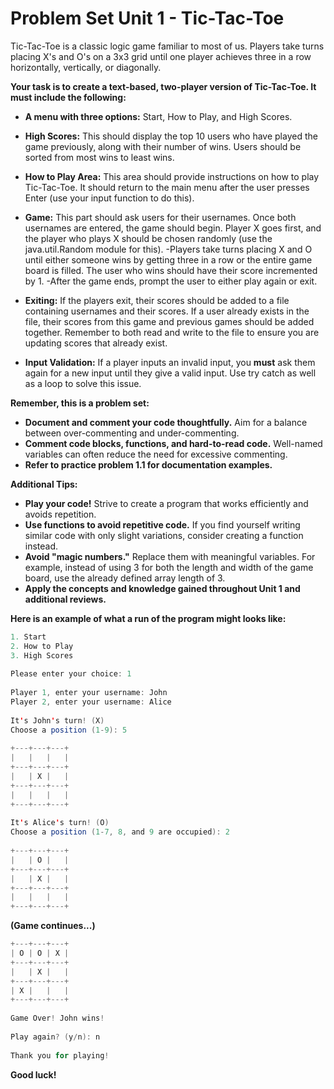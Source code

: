 Problem Set Unit 1 - Tic-Tac-Toe
================================

Tic-Tac-Toe is a classic logic game familiar to most of us. Players take turns placing X's and O's on a 3x3 grid until one player achieves three in a row horizontally, vertically, or diagonally.

**Your task is to create a text-based, two-player version of Tic-Tac-Toe. It must include the following:**

*   **A menu with three options:** Start, How to Play, and High Scores.  
    
*   **High Scores:** This should display the top 10 users who have played the game previously, along with their number of wins. Users should be sorted from most wins to least wins.
*   **How to Play Area:** This area should provide instructions on how to play Tic-Tac-Toe. It should return to the main menu after the user presses Enter (use your input function to do this).
*   **Game:** This part should ask users for their usernames. Once both usernames are entered, the game should begin. Player X goes first, and the player who plays X should be chosen randomly (use the java.util.Random module for this). -Players take turns placing X and O until either someone wins by getting three in a row or the entire game board is filled. The user who wins should have their score incremented by 1. -After the game ends, prompt the user to either play again or exit.
*   **Exiting:** If the players exit, their scores should be added to a file containing usernames and their scores. If a user already exists in the file, their scores from this game and previous games should be added together. Remember to both read and write to the file to ensure you are updating scores that already exist.
*   **Input Validation:** If a player inputs an invalid input, you **must** ask them again for a new input until they give a valid input. Use try catch as well as a loop to solve this issue.

**Remember, this is a problem set:**

*   **Document and comment your code thoughtfully.** Aim for a balance between over-commenting and under-commenting.
*   **Comment code blocks, functions, and hard-to-read code.** Well-named variables can often reduce the need for excessive commenting.
*   **Refer to practice problem 1.1 for documentation examples.**

**Additional Tips:**

*   **Play your code!** Strive to create a program that works efficiently and avoids repetition.
*   **Use functions to avoid repetitive code.** If you find yourself writing similar code with only slight variations, consider creating a function instead.
*   **Avoid "magic numbers."** Replace them with meaningful variables. For example, instead of using 3 for both the length and width of the game board, use the already defined array length of 3.
*   **Apply the concepts and knowledge gained throughout Unit 1 and additional reviews.**

**Here is an example of what a run of the program might looks like:**

```java
1. Start
2. How to Play
3. High Scores
 
Please enter your choice: 1
 
Player 1, enter your username: John
Player 2, enter your username: Alice
 
It's John's turn! (X)
Choose a position (1-9): 5
 
+---+---+---+
|   |   |   | 
+---+---+---+
|   | X |   |
+---+---+---+
|   |   |   |
+---+---+---+
 
It's Alice's turn! (O)
Choose a position (1-7, 8, and 9 are occupied): 2
 
+---+---+---+
|   | O |   | 
+---+---+---+
|   | X |   |
+---+---+---+
|   |   |   |
+---+---+---+
```

**(Game continues...)**

```java
+---+---+---+
| O | O | X | 
+---+---+---+
|   | X |   |
+---+---+---+
| X |   |   |
+---+---+---+
 
Game Over! John wins!
 
Play again? (y/n): n
 
Thank you for playing!
```

**Good luck!**